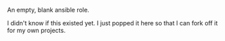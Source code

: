 An empty, blank ansible role. 

I didn't know if this existed yet. I just popped it here so that I can fork off it for my own projects.